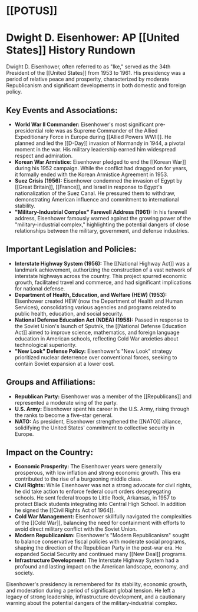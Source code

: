 # [[POTUS]]
# Dwight D. Eisenhower: AP [[United States]] History Rundown

Dwight D. Eisenhower, often referred to as "Ike," served as the 34th President of the [[United States]] from 1953 to 1961. His presidency was a period of relative peace and prosperity, characterized by moderate Republicanism and significant developments in both domestic and foreign policy.

## Key Events and Associations:

*   **World War II Commander:** Eisenhower's most significant pre-presidential role was as Supreme Commander of the Allied Expeditionary Force in Europe during [[Allied Powers WWII]]. He planned and led the [[D-Day]] invasion of Normandy in 1944, a pivotal moment in the war. His military leadership earned him widespread respect and admiration.
*   **Korean War Armistice:** Eisenhower pledged to end the [[Korean War]] during his 1952 campaign. While the conflict had dragged on for years, it formally ended with the Korean Armistice Agreement in 1953.
*   **Suez Crisis (1956):** Eisenhower condemned the invasion of Egypt by [[Great Britain]], [[France]], and Israel in response to Egypt's nationalization of the Suez Canal. He pressured them to withdraw, demonstrating American influence and commitment to international stability.
*   **"Military-Industrial Complex" Farewell Address (1961):** In his farewell address, Eisenhower famously warned against the growing power of the "military-industrial complex," highlighting the potential dangers of close relationships between the military, government, and defense industries.

## Important Legislation and Policies:

*   **Interstate Highway System (1956):** The [[National Highway Act]] was a landmark achievement, authorizing the construction of a vast network of interstate highways across the country. This project spurred economic growth, facilitated travel and commerce, and had significant implications for national defense.
*   **Department of Health, Education, and Welfare (HEW) (1953):** Eisenhower created HEW (now the Department of Health and Human Services), consolidating various agencies and programs related to public health, education, and social security.
*   **National Defense Education Act (NDEA) (1958):** Passed in response to the Soviet Union's launch of Sputnik, the [[National Defense Education Act]] aimed to improve science, mathematics, and foreign language education in American schools, reflecting Cold War anxieties about technological superiority.
*   **"New Look" Defense Policy:** Eisenhower's "New Look" strategy prioritized nuclear deterrence over conventional forces, seeking to contain Soviet expansion at a lower cost.

## Groups and Affiliations:

*   **Republican Party:** Eisenhower was a member of the [[Republicans]] and represented a moderate wing of the party.
*   **U.S. Army:** Eisenhower spent his career in the U.S. Army, rising through the ranks to become a five-star general.
*   **NATO:** As president, Eisenhower strengthened the [[NATO]] alliance, solidifying the United States' commitment to collective security in Europe.

## Impact on the Country:

*   **Economic Prosperity:** The Eisenhower years were generally prosperous, with low inflation and strong economic growth. This era contributed to the rise of a burgeoning middle class.
*   **Civil Rights:** While Eisenhower was not a strong advocate for civil rights, he did take action to enforce federal court orders desegregating schools. He sent federal troops to Little Rock, Arkansas, in 1957 to protect Black students integrating into Central High School. In addition he signed the [[Civil Rights Act of 1964]].
*   **Cold War Management:** Eisenhower skillfully navigated the complexities of the [[Cold War]], balancing the need for containment with efforts to avoid direct military conflict with the Soviet Union.
*   **Modern Republicanism:** Eisenhower's "Modern Republicanism" sought to balance conservative fiscal policies with moderate social programs, shaping the direction of the Republican Party in the post-war era. He expanded Social Security and continued many [[New Deal]] programs.
*   **Infrastructure Development:** The Interstate Highway System had a profound and lasting impact on the American landscape, economy, and society.

Eisenhower's presidency is remembered for its stability, economic growth, and moderation during a period of significant global tension. He left a legacy of strong leadership, infrastructure development, and a cautionary warning about the potential dangers of the military-industrial complex.
